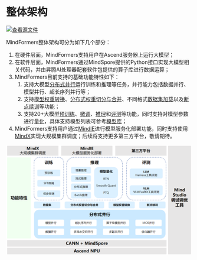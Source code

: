 # 整体架构

[![查看源文件](https://mindspore-website.obs.cn-north-4.myhuaweicloud.com/website-images/r2.4.0/resource/_static/logo_source.svg)](https://gitee.com/mindspore/docs/blob/r2.4.0/docs/mindformers/docs/source_zh_cn/start/overview.md)

MindFormers整体架构可分为如下几个部分：

1. 在硬件层面，MindFormers支持用户在Ascend服务器上运行大模型；
2. 在软件层面，MindFormers通过MindSpore提供的Python接口实现大模型相关代码，并由昇腾AI处理器配套软件包提供的算子库进行数据运算；
3. MindFormers目前支持的基础功能特性如下：
   1. 支持大模型[分布式并行](https://www.mindspore.cn/mindformers/docs/zh-CN/r1.3.0/function/distributed_parallel.html)运行训练和推理等任务，并行能力包括数据并行、模型并行、超长序列并行等；
   2. 支持[模型权重转换](https://www.mindspore.cn/mindformers/docs/zh-CN/r1.3.0/function/weight_conversion.html)、[分布式权重切分与合并](https://www.mindspore.cn/mindformers/docs/zh-CN/r1.3.0/function/transform_weight.html)、不同格式[数据集加载](https://www.mindspore.cn/mindformers/docs/zh-CN/r1.3.0/function/dataset.html)以及[断点续训](https://www.mindspore.cn/mindformers/docs/zh-CN/r1.3.0/function/resume_training.html)等功能；
   3. 支持20+大模型[预训练](https://www.mindspore.cn/mindformers/docs/zh-CN/r1.3.0/usage/pre_training.html)、[微调](https://www.mindspore.cn/mindformers/docs/zh-CN/r1.3.0/usage/sft_tuning.html)、[推理](https://www.mindspore.cn/mindformers/docs/zh-CN/r1.3.0/usage/inference.html)和[评测](https://www.mindspore.cn/mindformers/docs/zh-CN/r1.3.0/usage/evaluation.html)等功能，同时支持对模型参数进行[量化](https://www.mindspore.cn/mindformers/docs/zh-CN/r1.3.0/usage/quantization.html)，具体支持模型列表可参考[模型库](https://www.mindspore.cn/mindformers/docs/zh-CN/r1.3.0/start/models.html)；
4. MindFormers支持用户通过[MindIE](https://www.mindspore.cn/mindformers/docs/zh-CN/r1.3.0/usage/mindie_deployment.html)进行模型服务化部署功能，同时支持使用[MindX](https://www.hiascend.com/software/mindx-dl)实现大规模集群调度；后续将支持更多第三方平台，敬请期待。

![/overall_architecture](./image/overall_architecture.png)
